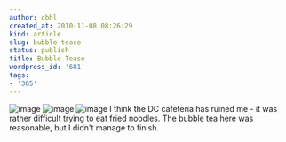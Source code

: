 ```yaml
---
author: cbhl
created_at: 2010-11-08 08:26:29
kind: article
slug: bubble-tease
status: publish
title: Bubble Tease
wordpress_id: '681'
tags:
- '365'
---
```


![image](http://blog.azuresky.ca/blog/wp-content/uploads/2010/11/wpid-IMG_20101107_205812.jpg)
![image](http://blog.azuresky.ca/blog/wp-content/uploads/2010/11/wpid-IMG_20101107_210302.jpg)
![image](http://blog.azuresky.ca/blog/wp-content/uploads/2010/11/wpid-IMG_20101107_210309.jpg)
I think the DC cafeteria has ruined me - it was rather difficult trying
to eat fried noodles. The bubble tea here was reasonable, but I didn't
manage to finish.
